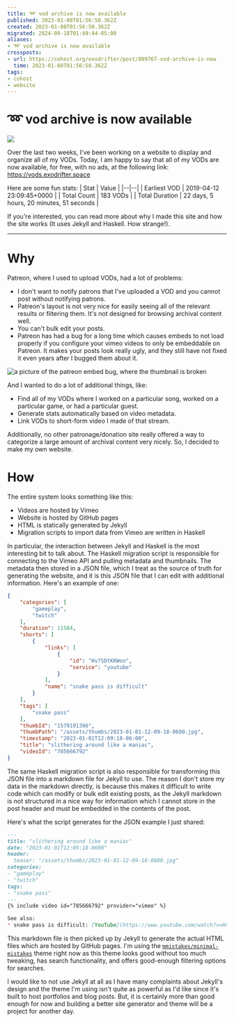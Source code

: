 ```yaml
---
title: ➿ vod archive is now available
published: 2023-01-08T01:56:50.362Z
created: 2023-01-08T01:56:50.362Z
migrated: 2024-09-18T01:49:44-05:00
aliases:
- ➿ vod archive is now available
crossposts:
- url: https://cohost.org/exodrifter/post/809767-vod-archive-is-now
  time: 2023-01-08T01:56:50.362Z
tags:
- cohost
- website
---
```


# ➿ vod archive is now available

![](20230109015650-vod-website.png)

Over the last two weeks, I've been working on a website to display and organize all of my VODs. Today, I am happy to say that all of my VODs are now available, for free, with no ads, at the following link: https://vods.exodrifter.space

Here are some fun stats:
| Stat | Value |
|--|--|
| Earliest VOD | 2019-04-12 23:09:45+0000 |
| Total Count | 183 VODs |
| Total Duration | 22 days, 5 hours, 20 minutes, 51 seconds |

If you're interested, you can read more about why I made this site and how the site works (It uses Jekyll and Haskell. How strange!).

---

# Why

Patreon, where I used to upload VODs, had a lot of problems:
* I don't want to notify patrons that I've uploaded a VOD and you cannot post without notifying patrons.
* Patreon's layout is not very nice for easily seeing all of the relevant results or filtering them. It's not designed for browsing archival content well.
* You can't bulk edit your posts.
* Patreon has had a bug for a long time which causes embeds to not load properly if you configure your vimeo videos to only be embeddable on Patreon. It makes your posts look really ugly, and they still have not fixed it even years after I bugged them about it.

![a picture of the patreon embed bug, where the thumbnail is broken](20230109015650-patreon.png)

And I wanted to do a lot of additional things, like:
* Find all of my VODs where I worked on a particular song, worked on a particular game, or had a particular guest.
* Generate stats automatically based on video metadata.
* Link VODs to short-form video I made of that stream.

Additionally, no other patronage/donation site really offered a way to categorize a large amount of archival content very nicely. So, I decided to make my own website.

# How

The entire system looks something like this:
* Videos are hosted by Vimeo
* Website is hosted by GitHub pages
* HTML is statically generated by Jekyll
* Migration scripts to import data from Vimeo are written in Haskell

In particular, the interaction between Jekyll and Haskell is the most interesting bit to talk about. The Haskell migration script is responsible for connecting to the Vimeo API and pulling metadata and thumbnails. The metadata then stored in a JSON file, which I treat as the source of truth for generating the website, and it is this JSON file that I can edit with additional information. Here's an example of one:

```json
{
    "categories": [
        "gameplay",
        "twitch"
    ],
    "duration": 11584,
    "shorts": [
        {
            "links": [
                {
                    "id": "Hv7SDtKKWoo",
                    "service": "youtube"
                }
            ],
            "name": "snake pass is difficult"
        }
    ],
    "tags": [
        "snake pass"
    ],
    "thumbId": "1579191396",
    "thumbPath": "/assets/thumbs/2023-01-01-12-09-18-0600.jpg",
    "timestamp": "2023-01-01T12:09:18-06:00",
    "title": "slithering around like a maniac",
    "videoId": "785666792"
}
```

The same Haskell migration script is also responsible for transforming this JSON file into a 
markdown file for Jekyll to use. The reason I don't store my data in the markdown directly, is because this makes it difficult to write code which can modify or bulk edit existing posts, as the Jekyll markdown is not structured in a nice way for information which I cannot store in the post header and must be embedded in the contents of the post.

Here's what the script generates for the JSON example I just shared:
```md
---
title: "slithering around like a maniac"
date: "2023-01-01T12:09:18-0600"
header:
  teaser: "/assets/thumbs/2023-01-01-12-09-18-0600.jpg"
categories:
- "gameplay"
- "twitch"
tags:
- "snake pass"
---
{% include video id="785666792" provider="vimeo" %}

See also:
* snake pass is difficult: [YouTube](https://www.youtube.com/watch?v=Hv7SDtKKWoo)
```

This markdown file is then picked up by Jekyll to generate the actual HTML files which are hosted by GitHub pages. I'm using the [`mmistakes/minimal-mistakes`](https://github.com/mmistakes/minimal-mistakes) theme right now as this theme looks good without too much tweaking, has search functionality, and offers good-enough filtering options for searches.

I would like to not use Jekyll at all as I have many complaints about Jekyll's design and the theme I'm using isn't quite as powerful as I'd like since it's built to host portfolios and blog posts. But, it is certainly more than good enough for now and building a better site generator and theme will be a project for another day.
